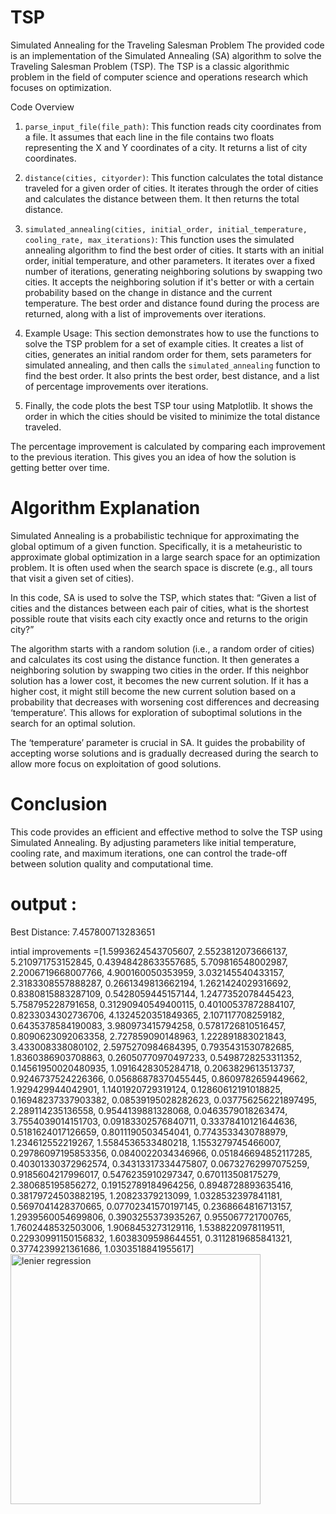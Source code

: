 # TSP
Simulated Annealing for the Traveling Salesman Problem
The provided code is an implementation of the Simulated Annealing (SA) algorithm to solve the Traveling Salesman Problem (TSP). The TSP is a classic algorithmic problem in the field of computer science and operations research which focuses on optimization.

Code Overview
1. `parse_input_file(file_path)`: This function reads city coordinates from a file. It assumes that each line in the file contains two floats representing the X and Y coordinates of a city. It returns a list of city coordinates.

2. `distance(cities, cityorder)`: This function calculates the total distance traveled for a given order of cities. It iterates through the order of cities and calculates the distance between them. It then returns the total distance.

3. `simulated_annealing(cities, initial_order, initial_temperature, cooling_rate, max_iterations)`: This function uses the simulated annealing algorithm to find the best order of cities. It starts with an initial order, initial temperature, and other parameters. It iterates over a fixed number of iterations, generating neighboring solutions by swapping two cities. It accepts the neighboring solution if it's better or with a certain probability based on the change in distance and the current temperature. The best order and distance found during the process are returned, along with a list of improvements over iterations.

4. Example Usage: This section demonstrates how to use the functions to solve the TSP problem for a set of example cities. It creates a list of cities, generates an initial random order for them, sets parameters for simulated annealing, and then calls the `simulated_annealing` function to find the best order. It also prints the best order, best distance, and a list of percentage improvements over iterations.

5. Finally, the code plots the best TSP tour using Matplotlib. It shows the order in which the cities should be visited to minimize the total distance traveled.

The percentage improvement is calculated by comparing each improvement to the previous iteration. This gives you an idea of how the solution is getting better over time.


# Algorithm Explanation
Simulated Annealing is a probabilistic technique for approximating the global optimum of a given function. Specifically, it is a metaheuristic to approximate global optimization in a large search space for an optimization problem. It is often used when the search space is discrete (e.g., all tours that visit a given set of cities).

In this code, SA is used to solve the TSP, which states that: “Given a list of cities and the distances between each pair of cities, what is the shortest possible route that visits each city exactly once and returns to the origin city?”

The algorithm starts with a random solution (i.e., a random order of cities) and calculates its cost using the distance function. It then generates a neighboring solution by swapping two cities in the order. If this neighbor solution has a lower cost, it becomes the new current solution. If it has a higher cost, it might still become the new current solution based on a probability that decreases with worsening cost differences and decreasing ‘temperature’. This allows for exploration of suboptimal solutions in the search for an optimal solution.

The ‘temperature’ parameter is crucial in SA. It guides the probability of accepting worse solutions and is gradually decreased during the search to allow more focus on exploitation of good solutions.

# Conclusion
This code provides an efficient and effective method to solve the TSP using Simulated Annealing. By adjusting parameters like initial temperature, cooling rate, and maximum iterations, one can control the trade-off between solution quality and computational time.

# output :
Best Distance: 7.457800713283651

intial improvements =[1.5993624543705607, 2.5523812073666137, 5.210971753152845, 0.43948428633557685, 5.709816548002987, 2.2006719668007766, 4.900160050353959, 3.032145540433157, 2.3183308557888287, 0.2661349813662194, 1.2621424029316692, 0.8380815883287109, 0.5428059445157144, 1.2477352078445423, 5.758795228791658, 0.31290940549400115, 0.40100537872884107, 0.8233034302736706, 4.1324520351849365, 2.107117708259182, 0.6435378584190083, 3.980973415794258, 0.5781726810516457, 0.8090623092063358, 2.727859090148963, 1.222891883021843, 3.433008338080102, 2.5975270984684395, 0.7935431530782685, 1.8360386903708863, 0.26050770970497233, 0.5498728253311352, 0.14561950020480935, 1.0916428305284718, 0.2063829613513737, 0.9246737524226366, 0.05686878370455445, 0.8609782659449662, 1.929429944042901, 1.1401920729319124, 0.12860612191018825, 0.16948237337903382, 0.08539195028282623, 0.037756256221897495, 2.289114235136558, 0.9544139881328068, 0.0463579018263474, 3.7554039014151703, 0.09183302576840711, 0.33378410121644636, 0.5181624017126659, 0.8011190503454041, 0.7743533430788979, 1.234612552219267, 1.5584536533480218, 1.1553279745466007, 0.29786097195853356, 0.0840022034346966, 0.051846694852117285, 0.40301330372962574, 0.34313317334475807, 0.06732762997075259, 0.9185604217996017, 0.5476235910297347, 0.670113508175279, 2.380685195856272, 0.19152789184964256, 0.8948728893635416, 0.38179724503882195, 1.20823379213099, 1.0328532397841181, 0.5697041428370665, 0.07702341570197145, 0.2368664816713157, 1.2939560054699806, 0.3903255373935267, 0.955067721700765, 1.7602448532503006, 1.9068453273129116, 1.5388220978119511, 0.22930991150156832, 1.6038309598644551, 0.3112819685841321, 0.3774239921361686, 1.0303518841955617]
<img src="40 city.png" alt="lenier regression" width="400" height="400" />
